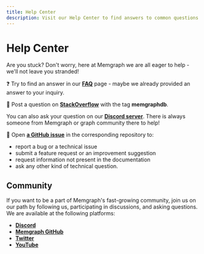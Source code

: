 ```yaml
---
title: Help Center
description: Visit our Help Center to find answers to common questions and troubleshoot issues effectively. Access a wealth of resources to enhance your journey at Memgraph. 
---
```


# Help Center

Are you stuck? Don't worry, here at Memgraph we are all eager to help - we'll
not leave you stranded!

❓ Try to find an answer in our [**FAQ**](/help-center/faq) page - maybe we already provided an
answer to your inquiry.

🙋 Post a question on
[**StackOverflow**](https://stackoverflow.com/questions/tagged/memgraphdb) with
the tag **memgraphdb**. 

You can also ask your question on our
[**Discord server**](https://discord.gg/memgraph). There is always someone from Memgraph
or graph community there to help!

🎫 Open [**a GitHub issue**](https://github.com/memgraph) in the corresponding repository to:

  - report a bug or a technical issue
  - submit a feature request or an improvement suggestion
  - request information not present in the documentation
  - ask any other kind of technical question.

## Community

If you want to be a part of Memgraph's fast-growing community, join us on our
path by following us, participating in discussions, and asking questions. We are
available at the following platforms:

- [**Discord**](https://discord.gg/memgraph)
- [**Memgraph GitHub**](https://github.com/memgraph)
- [**Twitter**](https://twitter.com/memgraphdb)
- [**YouTube**](https://www.youtube.com/channel/UCZ3HOJvHGxtQ_JHxOselBYg)
